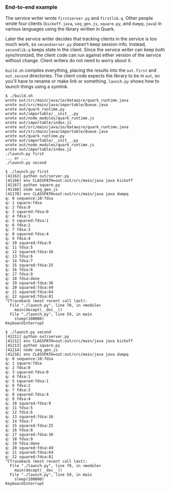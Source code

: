 ### End-to-end example

The service writer wrote `firstserver.py` and `firstlib.q`. Other people wrote four clients (`kickoff.java`, `seq_gen.js`, `square.py`, and `dumpq.java`) in various languages using the library written in Quark.

Later the service writer decides that tracking clients in the service is too much work, so `secondserver.py` doesn't keep session info. Instead, `secondlib.q` keeps state in the client. Since the service writer can keep both synchronized, the client code can run against either version of the service without change. Client writers do not need to worry about it.

`build.sh` compiles everything, placing the results into the `out.first` and `out.second` directories. The client code expects the library to be in `out`, so you'll have to rename or make link or something. `launch.py` shows how to launch things using a symlink.

```
$ ./build.sh
wrote out/src/main/java/io/datawire/quark_runtime.java
wrote out/src/main/java/importable/Queue.java
wrote out/quark_runtime.py
wrote out/importable/__init__.py
wrote out/node_modules/quark_runtime.js
wrote out/importable/index.js
wrote out/src/main/java/io/datawire/quark_runtime.java
wrote out/src/main/java/importable/Queue.java
wrote out/quark_runtime.py
wrote out/importable/__init__.py
wrote out/node_modules/quark_runtime.js
wrote out/importable/index.js
./launch.py first
... or ...
./launch.py second

$ ./launch.py first
[41163] python out/server.py
[41166] env CLASSPATH=out:out/src/main/java java kickoff
[41167] python square.py
[41168] node seq_gen.js
[41170] env CLASSPATH=out:out/src/main/java java dumpq
q: 0 sequence:10:fdsa
q: 1 square:fdsa
q: 2 fdsa:0
q: 3 squared:fdsa:0
q: 4 fdsa:1
q: 5 squared:fdsa:1
q: 6 fdsa:2
q: 7 fdsa:3
q: 8 squared:fdsa:4
q: 9 fdsa:4
q: 10 squared:fdsa:9
q: 11 fdsa:5
q: 12 squared:fdsa:16
q: 13 fdsa:6
q: 14 fdsa:7
q: 15 squared:fdsa:25
q: 16 fdsa:8
q: 17 fdsa:9
q: 18 fdsa:done
q: 19 squared:fdsa:36
q: 20 squared:fdsa:49
q: 21 squared:fdsa:64
q: 22 squared:fdsa:81
^CTraceback (most recent call last):
  File "./launch.py", line 70, in <module>
    main(docopt(__doc__))
  File "./launch.py", line 59, in main
    sleep(100000)
KeyboardInterrupt

$ ./launch.py second
[41211] python out/server.py
[41212] env CLASSPATH=out:out/src/main/java java kickoff
[41213] python square.py
[41214] node seq_gen.js
[41216] env CLASSPATH=out:out/src/main/java java dumpq
q: 0 sequence:10:fdsa
q: 1 square:fdsa
q: 2 fdsa:0
q: 3 squared:fdsa:0
q: 4 fdsa:1
q: 5 squared:fdsa:1
q: 6 fdsa:2
q: 7 fdsa:3
q: 8 squared:fdsa:4
q: 9 fdsa:4
q: 10 squared:fdsa:9
q: 11 fdsa:5
q: 12 fdsa:6
q: 13 squared:fdsa:16
q: 14 fdsa:7
q: 15 squared:fdsa:25
q: 16 fdsa:8
q: 17 squared:fdsa:36
q: 18 fdsa:9
q: 19 fdsa:done
q: 20 squared:fdsa:49
q: 21 squared:fdsa:64
q: 22 squared:fdsa:81
^CTraceback (most recent call last):
  File "./launch.py", line 70, in <module>
    main(docopt(__doc__))
  File "./launch.py", line 59, in main
    sleep(100000)
KeyboardInterrupt

```
